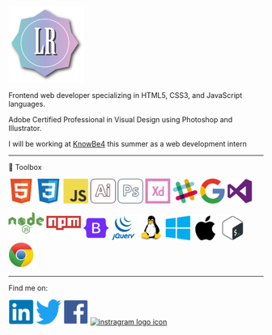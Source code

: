  

<a href="https://www.lauraristoff.com/"><img src="https://github.com/lauraristoff/pictures/blob/main/Logo_transparent.png" alt="laura ristoff logo" width="150" height="150" style="display:inline-block" /></a>

Frontend web developer specializing in HTML5, CSS3, and JavaScript languages. 

Adobe Certified Professional in Visual Design using Photoshop and Illustrator. 

I will be working at <a href="https://www.knowbe4.com/">KnowBe4</a> this summer as a web development intern

---
🧰 Toolbox 

<img src="https://github.com/devicons/devicon/blob/master/icons/html5/html5-original.svg" alt="html5 incn" width="50" height="50" /> <img src="https://github.com/devicons/devicon/blob/master/icons/css3/css3-original.svg" alt="CSS3 logo icon" width="50" height="50" /> <img src="https://github.com/devicons/devicon/blob/master/icons/javascript/javascript-original.svg" alt="javascript logo icon" width="50" height="50" /> <img src="https://github.com/devicons/devicon/blob/master/icons/illustrator/illustrator-line.svg?short_path=4e9b61c" alt="Adobe Illustrator Logo" width="50" height="50"/> <img src="https://github.com/devicons/devicon/blob/master/icons/photoshop/photoshop-line.svg" alt="photoshop logo" width="50" height="50" /> <img src="https://github.com/devicons/devicon/blob/master/icons/xd/xd-line.svg" alt="Adobe XD logo icon" width="50" height="50" /> <img src="https://github.com/devicons/devicon/blob/master/icons/slack/slack-original.svg" alt="slack communication tool logo" width="50" height="50" /> <img src="https://github.com/devicons/devicon/blob/master/icons/google/google-original.svg" alt="google logo" width="50" height="50" /> <img src="https://github.com/devicons/devicon/blob/master/icons/visualstudio/visualstudio-plain.svg" alt="visual studio code logo" width="50" height="50" /> <img src="https://github.com/devicons/devicon/blob/master/icons/nodejs/nodejs-plain-wordmark.svg" alt="node js logo" width="70" height="70" /> <img src="https://github.com/devicons/devicon/blob/master/icons/npm/npm-original-wordmark.svg" alt="npm logo" width="70" height="70" /> <img src="https://github.com/devicons/devicon/blob/master/icons/bootstrap/bootstrap-plain.svg" alt="bootstrap logo" width="50" height="50" /> <img src="https://github.com/devicons/devicon/blob/master/icons/jquery/jquery-plain-wordmark.svg" alt="jquery logo icon" width="50" height="50"/> <img src="https://github.com/devicons/devicon/blob/master/icons/linux/linux-original.svg" alt="linux logo icon" width="50" height="50"/> <img src="https://github.com/devicons/devicon/blob/master/icons/windows8/windows8-original.svg" alt="windows logo icon" width="50" height="50" /> <img src="https://github.com/devicons/devicon/blob/master/icons/apple/apple-original.svg" alt="apple mac logo icon" width="50" height="50" /> <img src="https://github.com/devicons/devicon/blob/master/icons/bash/bash-original.svg" width="50" height="50" alt="bash logo icon" /> <img src="https://github.com/devicons/devicon/blob/master/icons/chrome/chrome-original.svg" width="50" height="50" alt="google chrome logo icon"/>

---

Find me on: 

<a href="https://www.linkedin.com/in/laura-ristoff-77336b1a0/" target="_blank"><img src="https://github.com/devicons/devicon/blob/master/icons/linkedin/linkedin-original.svg" alt="linkedin logo icon" width="50" height="50" /></a> <a href="https://twitter.com/LauraRistoff" target="_blank"><img src="https://github.com/devicons/devicon/blob/master/icons/twitter/twitter-original.svg" alt="twitter logo icon" width="50" height="50" /></a> <a href="https://www.facebook.com/lauraristoff/" target="_blank"><img src="https://github.com/devicons/devicon/blob/master/icons/facebook/facebook-original.svg" alt="facebook logo icon" width="50" height="50" /></a>  <a href="https://www.instagram.com/lauraristoff83/" target="_blank"><img src="https://github.com/shalinguyen/socialicious/blob/master/svg/icon_instagram-sign.svg" alt="instragram logo icon" width="50" height="50" /></a>
<!---
Here are some ideas to get you started:

- 🔭 I’m currently working on ...
- 🌱 I’m currently learning ...
- 👯 I’m looking to collaborate on ...
- 🤔 I’m looking for help with ...
- 💬 Ask me about ...
- 📫 How to reach me: ...
- 😄 Pronouns: ...
- ⚡ Fun fact: ...
-->
